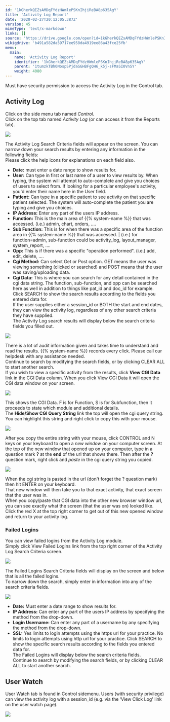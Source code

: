 ```yaml
---
id: '1kGherkQEZsAMDqFYdzHWmlePSKnIhjiReBA8p635AgY'
title: 'Activity Log Report'
date: '2020-02-27T20:12:05.387Z'
version: 45
mimeType: 'text/x-markdown'
links: []
source: 'https://drive.google.com/open?id=1kGherkQEZsAMDqFYdzHWmlePSKnIhjiReBA8p635AgY'
wikigdrive: 'b491a582da59717ee958da4919ee86a43fce25fb'
menu:
  main:
    name: 'Activity Log Report'
    identifier: '1kGherkQEZsAMDqFYdzHWmlePSKnIhjiReBA8p635AgY'
    parent: '1tumzkTBh0NospSPjdaGGHBFgQH6_k5j-sFMaSI0VnSY'
    weight: 4080
---
```

Must have security permission to access the Activity Log in the Control tab.
  
## Activity Log  
  
Click on the side menu tab named *Control.*  
Click on the top tab named *Activity Log* (or can access it from the Reports tab).
  
![](../activity-log-report.assets/1c40d2e672d4c69223928f9b56dd1fa3.png)  

The Activity Log Search Criteria fields will appear on the screen. You can narrow down your search results by entering any information in the following fields:  
Please click the help icons for explanations on each field also.
* <strong>Date:</strong> must enter a date range to show results for.
* <strong>User:</strong> Can type in first or last name of a user to view results by. When typing, the system will attempt to auto-complete and give you choices of users to select from. If looking for a particular employee's activity, you'd enter their name here in the User field.
* <strong>Patient:</strong> Can type in a specific patient to see activity on that specific patient selected. The system will auto-complete the patient you are typing and give you choices.
* <strong>IP Address:</strong> Enter any part of the users IP address.
* <strong>Function:</strong> This is the main area of {{% system-name %}} that was accessed. (i.e.) admin, chart, orders, ….
* <strong>Sub Function:</strong> This is for when there was a specific area of the function area in {{% system-name %}} that was accessed. | (i.e.) for function=admin, sub-function could be activity_log, layout_manager, system_report, ….
* <strong>Opp:</strong> This is if there was a specific "operation performed". (i.e.) add, edit, delete, ….
* <strong>Cgi Method:</strong> Can select Get or Post option. GET means the user was viewing something (clicked or searched) and POST means that the user was saving/uploading data.
* <strong>Cgi Data:</strong> This is where you can search for any detail contained in the cgi data string. The function, sub-function, and opp can be searched here as well in addition to things like pat_id and doc_id for example.
Click SEARCH to show the search results according to the fields you entered data for.  
If the user supplies either a session_id or BOTH the start and end dates, they can view the activity log, regardless of any other search criteria they have supplied.  
The Activity Log search results will display below the search criteria fields you filled out.
  
![](../activity-log-report.assets/0bffb31fc98a9d3625de68868d10bdce.png)  

There is a lot of audit information given and takes time to understand and read the results. {{% system-name %}} records every click. Please call our helpdesk with any assistance needed.  
Continue to search by modifying the search fields, or by clicking CLEAR ALL to start another search.  
If you wish to view a specific activity from the results, click **View CGI Data** link in the CGI Data column. When you click View CGI Data it will open the CGI data window on your screen.
  
![](../activity-log-report.assets/683d3a385cffcda8491218211e6615de.png)  

This shows the CGI Data. F is for Function, S is for Subfunction, then it proceeds to state which module and additional details.  
The **Hide/Show CGI Query String** link the top will open the cgi query string. You can highlight this string and right click to copy this with your mouse.
  
![](../activity-log-report.assets/36f4d9aa88a3c6809dcfb22d01f40320.png)  

After you copy the entire string with your mouse, click CONTROL and N keys on your keyboard to open a *new window* on your computer screen. At the top of the new window that opened up on your computer, type in a question mark **?** at the **end** of the url that shows there. Then after the **?** question mark, right click and *paste* in the cgi query string you copied.
  
![](../activity-log-report.assets/b0664c14d439c7c6efec6e5394095919.png)  

When the cgi string is pasted in the url (don't forget the ? question mark) then hit ENTER on your keyboard.  
That new window will then take you to that exact activity, that exact screen that the user was in.  
When you copy/paste that CGI data into the other new browser window url, you can see exactly what the screen (that the user was on) looked like.  
Click the red X at the top right corner to get out of this new opened window and return to your activity log.
  
### Failed Logins  
  
You can view failed logins from the Activity Log module.  
Simply click View Failed Logins link from the top right corner of the Activity Log Search Criteria screen.
  
![](../activity-log-report.assets/dd62d6b3ec60bcdbd376ea6277e8421d.png)  

The Failed Logins Search Criteria fields will display on the screen and below that is all the failed logins.  
To narrow down the search, simply enter in information into any of the search criteria fields.
  
![](../activity-log-report.assets/a5cad488b3436ca94dd43be00cd8338d.png)  

* <strong>Date:</strong> Must enter a date range to show results for.
* <strong>IP Address:</strong> Can enter any part of the users IP address by specifying the method from the drop-down.
* <strong>Login Username:</strong> Can enter any part of a username by any specifying the method from the drop-down.
* <strong>SSL:</strong> Yes limits to login attempts using the https url for your practice. No limits to login attempts using http url for your practice.
Click SEARCH to show the specific search results according to the fields you entered data for.  
The Failed Logins will display below the search criteria fields.  
Continue to search by modifying the search fields, or by clicking CLEAR ALL to start another search.
  
## User Watch  
  
User Watch tab is found in Control sidemenu. Users (with security privilege) can view the activity log with a session_id (e.g. via the ‘View Click Log' link on the user watch page).
  
![](../activity-log-report.assets/9a51491ec37f97f8b9ee4d9a6cf76612.png)  

